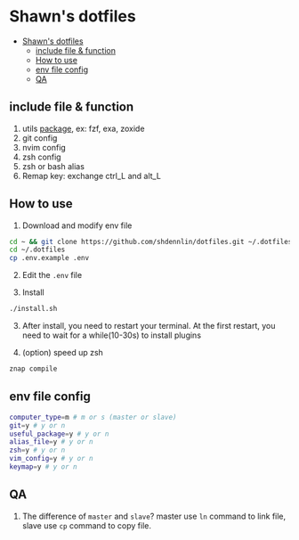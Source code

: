 # Shawn's dotfiles

- [Shawn's dotfiles](#shawns-dotfiles)
  - [include file \& function](#include-file--function)
  - [How to use](#how-to-use)
  - [env file config](#env-file-config)
  - [QA](#qa)

## include file & function

1. utils [package](package/install.sh), ex: fzf, exa, zoxide
2. git config
3. nvim config
4. zsh config
5. zsh or bash alias
6. Remap key: exchange ctrl_L and alt_L

## How to use

1. Download and modify env file

```bash
cd ~ && git clone https://github.com/shdennlin/dotfiles.git ~/.dotfiles/
cd ~/.dotfiles
cp .env.example .env
```

2. Edit the `.env` file

3. Install

```bash
./install.sh
```

3. After install, you need to restart your terminal. At the first restart, you need to wait for a while(10-30s) to install plugins

4. (option) speed up zsh

```bash
znap compile
```

## env file config

```bash
computer_type=m # m or s (master or slave)
git=y # y or n
useful_package=y # y or n
alias_file=y # y or n
zsh=y # y or n
vim_config=y # y or n
keymap=y # y or n

```

## QA

1. The difference of `master` and `slave`?
   master use `ln` command to link file, slave use `cp` command to copy file.
